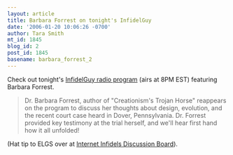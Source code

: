 ```yaml
---
layout: article
title: Barbara Forrest on tonight's InfidelGuy
date: '2006-01-20 10:06:26 -0700'
author: Tara Smith
mt_id: 1845
blog_id: 2
post_id: 1845
basename: barbara_forrest_2
---
```

Check out tonight's [InfidelGuy radio program](http://www.infidelguy.com/) (airs at 8PM EST) featuring Barbara Forrest.  

> Dr. Barbara Forrest, author of "Creationism's Trojan Horse" reappears on the program to discuss her thoughts about design, evolution, and the recent court case heard in Dover, Pennsylvania. Dr. Forrest provided key testimony at the trial herself, and we'll hear first hand how it all unfolded! 

(Hat tip to ELGS over at [Internet Infidels Discussion Board](http://www.iidb.org/vbb/showthread.php?p=3079313#post3079313)).
